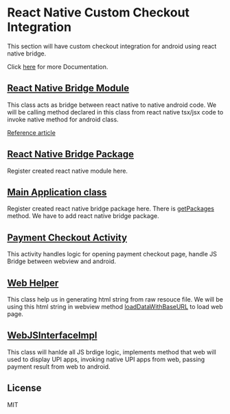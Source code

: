 # React Native Custom Checkout Integration
This section will have custom checkout integration for android using react native bridge.

Click [here](https://docs.cashfree.com/docs/android-custom-webview) for more Documentation.

## [React Native Bridge Module](https://github.com/cashfree/pg-platform-custom-checkout/blob/master/ReactNativeCustomCheckout/android/app/src/main/java/com/samplernbridge/RNBridgeModule.kt)

This class acts as bridge between react native to native android code.
We will be calling method declared in this class from react native tsx/jsx code to invoke native method for android class.

[Reference article](https://reactnative.dev/docs/native-modules-android)


## [React Native Bridge Package](https://github.com/cashfree/pg-platform-custom-checkout/blob/master/ReactNativeCustomCheckout/android/app/src/main/java/com/samplernbridge/RNBridgePackage.kt)

Register created react native module here.

## [Main Application class](https://github.com/cashfree/pg-platform-custom-checkout/blob/master/ReactNativeCustomCheckout/android/app/src/main/java/com/samplernbridge/MainApplication.kt)

Register created react native bridge package here. There is [getPackages](https://reactnative.dev/docs/native-modules-android#register-the-module-android-specific) method. We have to add react native bridge package.
## [Payment Checkout Activity](https://github.com/cashfree/pg-platform-custom-checkout/blob/master/ReactNativeCustomCheckout/android/app/src/main/java/com/samplernbridge/payment/PaymentCheckoutActivity.kt)

This activity handles logic for opening payment checkout page, handle JS Bridge between webview and android.

## [Web Helper](https://github.com/cashfree/pg-platform-custom-checkout/blob/master/ReactNativeCustomCheckout/android/app/src/main/java/com/samplernbridge/payment/WebHelper.kt)

This class help us in generating html string from raw resouce file. We will be using this html string in webview method [loadDataWithBaseURL](https://developer.android.com/reference/android/webkit/WebView#loadDataWithBaseUR) to load web page.

## [WebJSInterfaceImpl](https://github.com/cashfree/pg-platform-custom-checkout/blob/master/ReactNativeCustomCheckout/android/app/src/main/java/com/samplernbridge/payment/WebJSBridge.kt)

This class will hanlde all JS brdige logic, implements method that web will used to display UPI apps, invoking native UPI apps from web, passing payment result from web to android.

## License

MIT